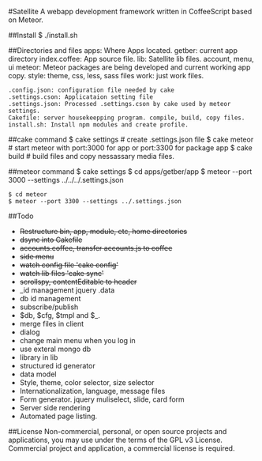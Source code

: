 #Satellite
A webapp development framework written in CoffeeScript based on Meteor.

##Install
$ ./install.sh

##Directories and files
	apps: Where Apps located.
	   getber: current app directory
	   index.coffee: App source file.
	lib: Satellite lib files. account, menu, ui
	meteor: Meteor packages are being developed and current working app copy.
	style: theme, css, less, sass files
	work: just work files.

	.config.json: configuration file needed by cake
	.settings.cson: Applicataion setting file
	.settings.json: Processed .settings.cson by cake used by meteor settings.
	Cakefile: server housekeepping program. compile, build, copy files.
	install.sh: Install npm modules and create profile.

##cake command
	$ cake settings  # create .settings.json file
	$ cake meteor    # start meteor with port:3000 for app or port:3300 for package app
	$ cake build     # build files and copy nessassary media files.

##meteor command
	$ cake settings
	$ cd apps/getber/app
	$ meteor --port 3000 --settings ../../../.settings.json
	 
	$ cd meteor
	$ meteor --port 3300 --settings ../.settings.json



##Todo
- ~~Restructure bin, app, module, etc, home directories~~
- ~~dsync into Cakefile~~
- ~~accounts.coffee, transfer accounts.js to coffee~~
- ~~side menu~~
- ~~watch config file 'cake config'~~
- ~~watch lib files 'cake sync'~~
- ~~scrollspy, contentEditable to header~~
- _id management jquery .data
- db id management
- subscribe/publish
- $db, $cfg, $tmpl and $_.
- merge files in client
- dialog
- change main menu when you log in
- use exteral mongo db
- library in lib
- structured id generator
- data model
- Style, theme, color selector, size selector 
- Internationalization, language, message files
- Form generator. jquery muliselect, slide, card form
- Server side rendering
- Automated page listing.


##License
Non-commercial, personal, or open source projects and applications, you may use under the terms of the GPL v3 License. Commercial project and application,
a commercial license is required.